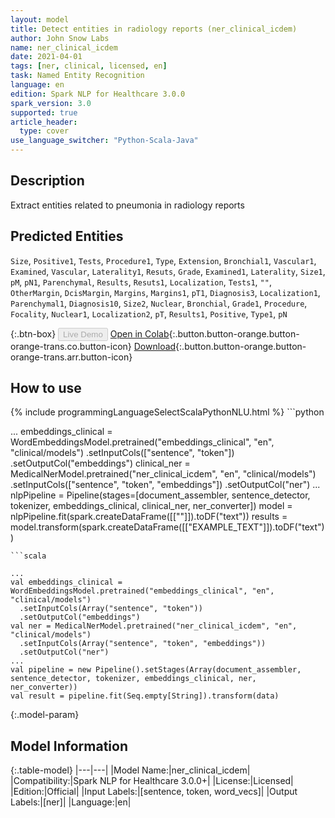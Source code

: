 ```yaml
---
layout: model
title: Detect entities in radiology reports (ner_clinical_icdem)
author: John Snow Labs
name: ner_clinical_icdem
date: 2021-04-01
tags: [ner, clinical, licensed, en]
task: Named Entity Recognition
language: en
edition: Spark NLP for Healthcare 3.0.0
spark_version: 3.0
supported: true
article_header:
  type: cover
use_language_switcher: "Python-Scala-Java"
---
```


## Description

Extract entities related to pneumonia in radiology reports

## Predicted Entities

`Size`, `Positive1`, `Tests`, `Procedure1`, `Type`, `Extension`, `Bronchial1`, `Vascular1`, `Examined`, `Vascular`, `Laterality1`, `Resuts`, `Grade`, `Examined1`, `Laterality`, `Size1`, `pM`, `pN1`, `Parenchymal`, `Results`, `Resuts1`, `Localization`, `Tests1`, `""`, `OtherMargin`, `DcisMargin`, `Margins`, `Margins1`, `pT1`, `Diagnosis3`, `Localization1`, `Parenchymal1`, `Diagnosis10`, `Size2`, `Nuclear`, `Bronchial`, `Grade1`, `Procedure`, `Focality`, `Nuclear1`, `Localization2`, `pT`, `Results1`, `Positive`, `Type1`, `pN`

{:.btn-box}
<button class="button button-orange" disabled>Live Demo</button>
[Open in Colab](https://colab.research.google.com/github/JohnSnowLabs/spark-nlp-workshop/blob/master/tutorials/Certification_Trainings/Healthcare/1.Clinical_Named_Entity_Recognition_Model.ipynb){:.button.button-orange.button-orange-trans.co.button-icon}
[Download](https://s3.amazonaws.com/auxdata.johnsnowlabs.com/clinical/models/ner_clinical_icdem_en_3.0.0_3.0_1617260629534.zip){:.button.button-orange.button-orange-trans.arr.button-icon}

## How to use



<div class="tabs-box" markdown="1">
{% include programmingLanguageSelectScalaPythonNLU.html %}
```python

...
embeddings_clinical = WordEmbeddingsModel.pretrained("embeddings_clinical", "en", "clinical/models")  .setInputCols(["sentence", "token"])  .setOutputCol("embeddings")
clinical_ner = MedicalNerModel.pretrained("ner_clinical_icdem", "en", "clinical/models")   .setInputCols(["sentence", "token", "embeddings"])   .setOutputCol("ner")
...
nlpPipeline = Pipeline(stages=[document_assembler, sentence_detector, tokenizer, embeddings_clinical, clinical_ner, ner_converter])
model = nlpPipeline.fit(spark.createDataFrame([[""]]).toDF("text"))
results = model.transform(spark.createDataFrame([["EXAMPLE_TEXT"]]).toDF("text"))
```
```scala

...
val embeddings_clinical = WordEmbeddingsModel.pretrained("embeddings_clinical", "en", "clinical/models")
  .setInputCols(Array("sentence", "token"))
  .setOutputCol("embeddings")
val ner = MedicalNerModel.pretrained("ner_clinical_icdem", "en", "clinical/models")
  .setInputCols(Array("sentence", "token", "embeddings"))
  .setOutputCol("ner")
...
val pipeline = new Pipeline().setStages(Array(document_assembler, sentence_detector, tokenizer, embeddings_clinical, ner, ner_converter))
val result = pipeline.fit(Seq.empty[String]).transform(data)
```
</div>

{:.model-param}
## Model Information

{:.table-model}
|---|---|
|Model Name:|ner_clinical_icdem|
|Compatibility:|Spark NLP for Healthcare 3.0.0+|
|License:|Licensed|
|Edition:|Official|
|Input Labels:|[sentence, token, word_vecs]|
|Output Labels:|[ner]|
|Language:|en|